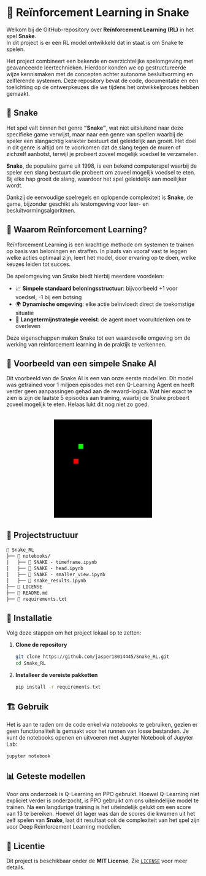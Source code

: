 # 🤖 Reïnforcement Learning in Snake

Welkom bij de GitHub-repository over **Reïnforcement Learning (RL)** in het spel **Snake**.  
In dit project is er een RL model ontwikkeld dat in staat is om Snake te spelen.

Het project combineert een bekende en overzichtelijke spelomgeving met geavanceerde leertechnieken. Hierdoor konden we op gestructureerde wijze kennismaken met de concepten achter autonome besluitvorming en zelflerende systemen. Deze repository bevat de code, documentatie en een toelichting op de ontwerpkeuzes die we tijdens het ontwikkelproces hebben gemaakt.

## 🐍 Snake

Het spel valt binnen het genre **"Snake"**, wat niet uitsluitend naar deze specifieke game verwijst, maar naar een genre van spellen waarbij de speler een slangachtig karakter bestuurt dat geleidelijk aan groeit. Het doel in dit genre is altijd om te voorkomen dat de slang tegen de muren of zichzelf aanbotst, terwijl je probeert zoveel mogelijk voedsel te verzamelen.

**Snake**, de populaire game uit 1998, is een bekend computerspel waarbij de speler een slang bestuurt die probeert om zoveel mogelijk voedsel te eten. Bij elke hap groeit de slang, waardoor het spel geleidelijk aan moeilijker wordt.

Dankzij de eenvoudige spelregels en oplopende complexiteit is **Snake**, de game, bijzonder geschikt als testomgeving voor leer- en besluitvormingsalgoritmen.

## 🎯 Waarom Reïnforcement Learning?

Reïnforcement Learning is een krachtige methode om systemen te trainen op basis van beloningen en straffen. In plaats van vooraf vast te leggen welke acties optimaal zijn, leert het model, door ervaring op te doen, welke keuzes leiden tot succes.

De spelomgeving van Snake biedt hierbij meerdere voordelen:

- 📈 **Simpele standaard beloningsstructuur**: bijvoorbeeld +1 voor voedsel, -1 bij een botsing  
- 🌍 **Dynamische omgeving**: elke actie beïnvloedt direct de toekomstige situatie  
- 🧭 **Langetermijnstrategie vereist**: de agent moet vooruitdenken om te overleven

Deze eigenschappen maken Snake tot een waardevolle omgeving om de werking van reinforcement learning in de praktijk te verkennen.

## 🎥 Voorbeeld van een simpele Snake AI

Dit voorbeeld van de Snake AI is een van onze eerste modellen. Dit model was getrained voor 1 miljoen episodes met een Q-Learning Agent en heeft verder geen aanpassingen gehad aan de reward-logica. Wat hier exact te zien is zijn de laatste 5 episodes aan training, waarbij de Snake probeert zoveel mogelijk te eten. Helaas lukt dit nog niet zo goed.
<br>
<br>
<p align="center">
  <img src="Afbeeldingen_en_gifs/snake_training.gif" alt="Snake AI demo" />
</p>

## 📁 Projectstructuur

```plaintext
📁 Snake_RL
├── 📁 notebooks/
│   ├── 📜 SNAKE - timeframe.ipynb
│   ├── 📜 SNAKE - head.ipynb
│   ├── 📜 SNAKE - smaller_view.ipynb
│   ├── 📜 snake_results.ipynb
├── 📜 LICENSE
├── 📜 README.md
├── 📜 requirements.txt
```

## 🚀 Installatie

Volg deze stappen om het project lokaal op te zetten:

1. **Clone de repository**
   ```bash
   git clone https://github.com/jasper18014445/Snake_RL.git
   cd Snake_RL
   ```

2. **Installeer de vereiste pakketten**
   ```bash
   pip install -r requirements.txt
   ```

## 🏗 Gebruik

Het is aan te raden om de code enkel via notebooks te gebruiken, gezien er geen functionaliteit is gemaakt voor het runnen van losse bestanden. Je kunt de notebooks openen en uitvoeren met Jupyter Notebook of Jupyter Lab:

```bash
jupyter notebook
```

## 📊 Geteste modellen

Voor ons onderzoek is Q-Learning en PPO gebruikt. Hoewel Q-Learning niet expliciet verder is onderzocht, is PPO gebruikt om ons uiteindelijke model te trainen. Na een langdurige training is het uiteindelijk gelukt om een score van 13 te bereiken. Hoewel dit lager was dan de scores die kwamen uit het zelf spelen van **Snake**, laat dit resultaat ook de complexiteit van het spel zijn voor Deep Reïnforcement Learning modellen.

## 📜 Licentie

Dit project is beschikbaar onder de **MIT License**. Zie [`LICENSE`](LICENSE) voor meer details.
